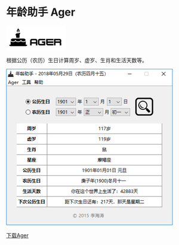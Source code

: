# 年龄助手 Ager

![Ager](./res/image/icon_large.png)

根据公历（农历）生日计算周岁、虚岁、生肖和生活天数等。

![ScreenShot](./external/ScreenShot.png)

[下载Ager](https://pan.baidu.com/s/1WsBaX-x8R8GOOS7tXBGGuw)
